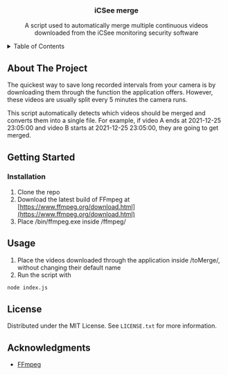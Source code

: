 <div id="top"></div>
<!-- PROJECT LOGO -->
<h3 align="center">iCSee merge</h3>
  <p align="center">
    A script used to automatically merge multiple continuous videos downloaded from the iCSee monitoring security software
  </p>
</div>



<!-- TABLE OF CONTENTS -->
<details>
  <summary>Table of Contents</summary>
  <ol>
  <li>
      <a href="#about-the-project">About The Project</a>
    </li>
    <li>
      <a href="#getting-started">Getting Started</a>
      <ul>
        <li><a href="#installation">Installation</a></li>
      </ul>
    </li>
    <li><a href="#usage">Usage</a></li>
    <li><a href="#license">License</a></li>
    <li><a href="#acknowledgments">Acknowledgments</a></li>
  </ol>
</details>



<!-- ABOUT THE PROJECT -->
## About The Project

The quickest way to save long recorded intervals from your camera is by downloading them through the function the application offers. However, these videos are usually split every 5 minutes the camera runs. 

This script automatically detects which videos should be merged and converts them into a single file. For example, if video A ends at 2021-12-25 23:05:00 and video B starts at 2021-12-25 23:05:00, they are going to get merged.



<!-- GETTING STARTED -->
## Getting Started

### Installation

1. Clone the repo
2. Download the latest build of FFmpeg at [https://www.ffmpeg.org/download.html](https://www.ffmpeg.org/download.html)
3. Place /bin/ffmpeg.exe inside /ffmpeg/



<!-- USAGE EXAMPLES -->
## Usage

1. Place the videos downloaded through the application inside /toMerge/, without changing their default name
2. Run the script with 
```sh
node index.js
```



<!-- LICENSE -->
## License

Distributed under the MIT License. See `LICENSE.txt` for more information.



<!-- ACKNOWLEDGMENTS -->
## Acknowledgments

* [FFmpeg](https://ffmpeg.org/)